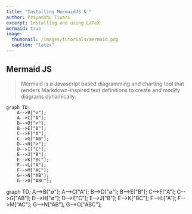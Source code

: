 ```yaml
---
title: "Installing MermaidJS & "
author: Priyanshu Tiwari
excerpt: Installing and using LaTeX 
mermaid: true
image: 
  thumbnail: /images/tutorials/mermaid.png
  caption: "latex"
---
```


## Mermaid JS

> Mermaid is a Javascript based diagramming and charting tool that renders Markdown-inspired text definitions to create and modify diagrams dynamically.

```
graph TD;
    A-->B["∅"];
    A-->C["A"];
    B-->D["∅"];
    B-->E["B"];
    C-->F["A"];
    C-->G["AB"];
    D-->H["∅"];
    D-->I["C"];
    E-->J["B"];
    E-->K["BC"];
    F-->L["A"];
    F-->M["AC"];
    G-->N["AB"];
    G-->O["ABC"];
```

<div class="mermaid">
graph TD;
    A-->B["∅"];
    A-->C["A"];
    B-->D["∅"];
    B-->E["B"];
    C-->F["A"];
    C-->G["AB"];
    D-->H["∅"];
    D-->I["C"];
    E-->J["B"];
    E-->K["BC"];
    F-->L["A"];
    F-->M["AC"];
    G-->N["AB"];
    G-->O["ABC"];
</div>